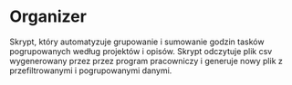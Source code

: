 # Organizer
Skrypt, który automatyzuje grupowanie i sumowanie godzin tasków pogrupowanych według projektów i opisów. Skrypt odczytuje plik csv wygenerowany przez przez program pracowniczy i generuje nowy plik z przefiltrowanymi i pogrupowanymi danymi.
